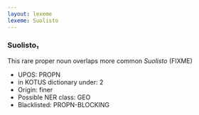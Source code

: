 ```yaml
---
layout: lexeme
lexeme: Suolisto
---
```


###  Suolisto₁

This rare proper noun overlaps more common *Suolisto* (FIXME)
* UPOS:  PROPN
* in KOTUS dictionary under:  2
* Origin:  finer
* Possible NER class:  GEO
* Blacklisted:  PROPN-BLOCKING


